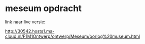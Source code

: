 # meseum opdracht

link naar live versie:

http://30542.hosts1.ma-cloud.nl/F1M1Ontwerp/ontwerp/Meseum/oorlog%20museum.html